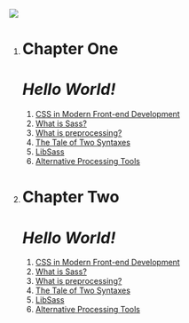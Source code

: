 
![](https://external-content.duckduckgo.com/iu/?u=https%3A%2F%2Fwww.boostit.net%2Fwp-content%2Fuploads%2F2016%2F08%2Fsass-icon.png&f=1&nofb=1)
1. # **Chapter One**

    # ***Hello World!***
    1. [CSS in Modern Front-end Development](./chapter1/chapter1.md)
    2. [What is Sass?](./chapter1/chapter1.md)
    3. [What is preprocessing?](./chapter1/chapter1.md)
    4. [The Tale of Two Syntaxes](./chapter1/chapter1.md)
    5. [LibSass](./chapter1/chapter1.md)
    6. [Alternative Processing Tools](./chapter1/chapter1.md)
2. # **Chapter Two**

    # ***Hello World!***
    1. [CSS in Modern Front-end Development](./chapter1/chapter1.md)
    2. [What is Sass?](./chapter1/chapter1.md)
    3. [What is preprocessing?](./chapter1/chapter1.md)
    4. [The Tale of Two Syntaxes](./chapter1/chapter1.md)
    5. [LibSass](./chapter1/chapter1.md)
    6. [Alternative Processing Tools](./chapter1/chapter1.md)


